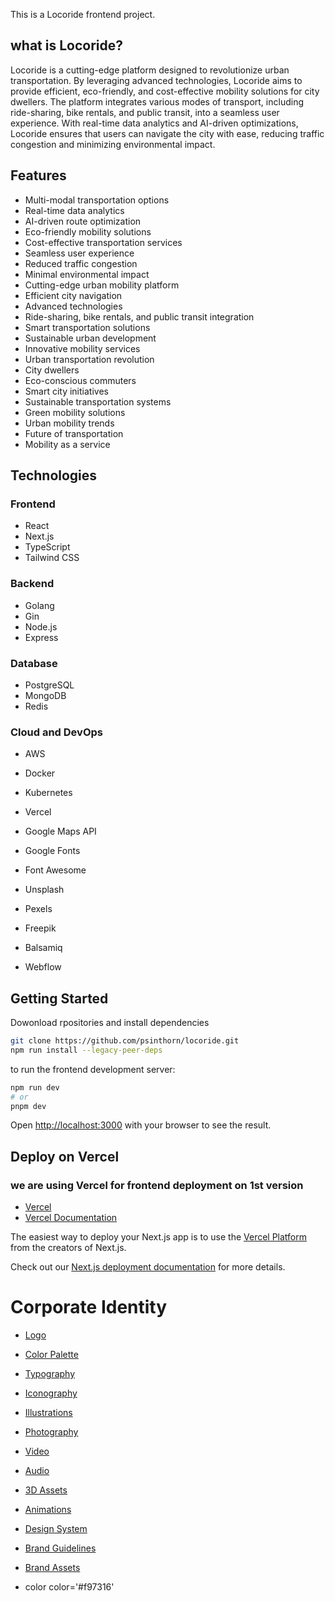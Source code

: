 This is a Locoride frontend project.

## what is Locoride?
Locoride is a cutting-edge platform designed to revolutionize urban transportation. By leveraging advanced technologies, Locoride aims to provide efficient, eco-friendly, and cost-effective mobility solutions for city dwellers. The platform integrates various modes of transport, including ride-sharing, bike rentals, and public transit, into a seamless user experience. With real-time data analytics and AI-driven optimizations, Locoride ensures that users can navigate the city with ease, reducing traffic congestion and minimizing environmental impact.

## Features
- Multi-modal transportation options
- Real-time data analytics
- AI-driven route optimization
- Eco-friendly mobility solutions
- Cost-effective transportation services
- Seamless user experience
- Reduced traffic congestion
- Minimal environmental impact
- Cutting-edge urban mobility platform
- Efficient city navigation
- Advanced technologies
- Ride-sharing, bike rentals, and public transit integration
- Smart transportation solutions
- Sustainable urban development
- Innovative mobility services
- Urban transportation revolution
- City dwellers
- Eco-conscious commuters
- Smart city initiatives
- Sustainable transportation systems
- Green mobility solutions
- Urban mobility trends
- Future of transportation
- Mobility as a service

## Technologies
### Frontend
- React
- Next.js
- TypeScript
- Tailwind CSS
### Backend
- Golang
- Gin
- Node.js
- Express
### Database
- PostgreSQL
- MongoDB
- Redis
### Cloud and DevOps
- AWS
- Docker
- Kubernetes
- Vercel
- Google Maps API

- Google Fonts
- Font Awesome
- Unsplash
- Pexels
- Freepik
- Balsamiq
- Webflow

## Getting Started
Dowonload rpositories and install dependencies 

```bash
git clone https://github.com/psinthorn/locoride.git
npm run install --legacy-peer-deps

```
to run the frontend development server:

```bash
npm run dev
# or
pnpm dev

```

Open [http://localhost:3000](http://localhost:3000) with your browser to see the result.


## Deploy on Vercel
### we are using Vercel for frontend deployment on 1st version
- [Vercel](https://vercel.com/)
- [Vercel Documentation](https://vercel.com/docs)

The easiest way to deploy your Next.js app is to use the [Vercel Platform](https://vercel.com/new?utm_medium=default-template&filter=next.js&utm_source=create-next-app&utm_campaign=create-next-app-readme) from the creators of Next.js.

Check out our [Next.js deployment documentation](https://nextjs.org/docs/deployment) for more details.


# Corporate Identity
- [Logo](https://drive.google.com/file/d/1J9Q6J9Q9)
- [Color Palette](https://drive.google)
- [Typography](https://drive.google)
- [Iconography](https://drive.google)
- [Illustrations](https://drive.google)
- [Photography](https://drive.google)
- [Video](https://drive.google)
- [Audio](https://drive.google)
- [3D Assets](https://drive.google)
- [Animations](https://drive.google)
- [Design System](https://drive.google)
- [Brand Guidelines](https://drive.google)
- [Brand Assets](https://drive.google)

- color color='#f97316'
